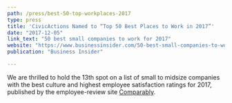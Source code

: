 ```yaml
---
path: /press/best-50-top-workplaces-2017
type: press
title: 'CivicActions Named to “Top 50 Best Places to Work in 2017”'
date: "2017-12-05"
link_text: "50 best small companies to work for 2017"
website: "https://www.businessinsider.com/50-best-small-companies-to-work-for-2017-according-to-employees-2017-11"
publication: "Business Insider"

---
```


We are thrilled to hold the 13th spot on a list of small to midsize companies with the best culture and highest employee satisfaction ratings for 2017, published by the employee-review site [Comparably](https://www.comparably.com/).  

